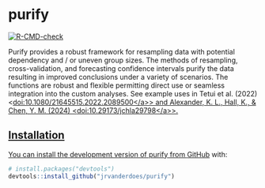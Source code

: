 
<!-- README.md is generated from README.Rmd. Please edit that file -->

# purify

<!-- badges: start -->

[![R-CMD-check](https://github.com/jrvanderdoes/purify/actions/workflows/R-CMD-check.yaml/badge.svg)](https://github.com/jrvanderdoes/purify/actions/workflows/R-CMD-check.yaml)
<!-- badges: end -->

Purify provides a robust framework for resampling data with potential
dependency and / or uneven group sizes. The methods of resampling,
cross-validation, and forecasting confidence intervals purify the data
resulting in improved conclusions under a variety of scenarios. The
functions are robust and flexible permitting direct use or seamless
integration into the custom analyses. See example uses in Tetui et
al. (2022) \<<a href="doi:10.1080/21645515.2022.2089500\"
class="uri">doi:10.1080/21645515.2022.2089500\</a>\> and Alexander, K.
L., Hall, K., & Chen, Y. M. (2024) \<<a href="doi:10.29173/jchla29798\"
class="uri">doi:10.29173/jchla29798\</a>\>.

## Installation

You can install the development version of purify from
[GitHub](https://github.com/) with:

``` r
# install.packages("devtools")
devtools::install_github("jrvanderdoes/purify")
```

<!-- You'll still need to render `README.Rmd` regularly, to keep `README.md` up-to-date. `devtools::build_readme()` is handy for this. You could also use GitHub Actions to re-render `README.Rmd` every time you push. An example workflow can be found here: <https://github.com/r-lib/actions/tree/v1/examples>. -->
